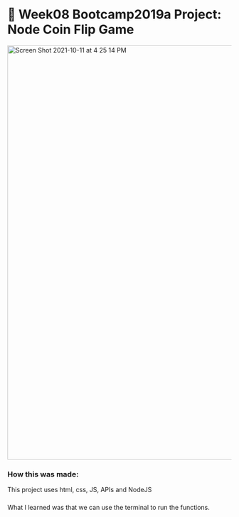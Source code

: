 # 💸 Week08 Bootcamp2019a Project: Node Coin Flip Game
<img width="933" alt="Screen Shot 2021-10-11 at 4 25 14 PM" src="https://user-images.githubusercontent.com/78456343/136851602-99882ebf-ee53-41f6-ba96-39b115ec3e18.png">

### How this was made:
This project uses html, css, JS, APIs and NodeJS

### 
What I learned was that we can use the terminal to run the functions.
